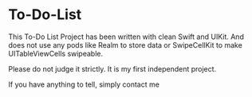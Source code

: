 # To-Do-List

This To-Do List Project has been written with clean Swift and UIKit. And does not use any pods like Realm to store data or SwipeCellKit to make UITableViewCells swipeable. 

Please do not judge it strictly. It is my first independent project.

If you have anything to tell, simply contact me
